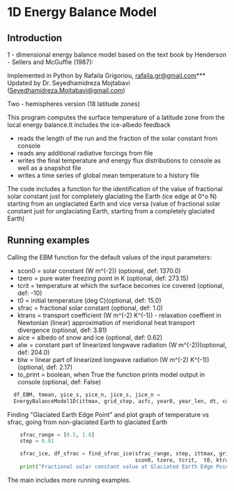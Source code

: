# 1D Energy Balance Model
## Introduction

1 - dimensional energy balance model based on the text book 
by Henderson - Sellers and McGuffie (1987):

Implemented in Python by Rafaila Grigoriou, rafaila.gr@gmail.com***
Updated by Dr. Seyedhamidreza Mojtabavi (Seyedhamidreza.Mojtabavi@gmail.com)

Two - hemispheres version (18 latitude zones)

This program computes the surface temperature of a latitude zone from the local
energy balance.It includes the ice-albedo feedback

- reads the length of the run and the fraction of the solar constant from console
- reads any additional radiative forcings from file
- writes the final temperature and energy flux distributions to console as well as a
snapshot file
- writes a time series of global mean temperature to a history file

The code includes a function for the identification of the value of fractional solar constant just for completely glaciating the Earth (ice edge at 0^o N) starting from an unglaciated Earth and vice versa (value of fractional solar constant just for unglaciating Earth, starting from a completely glaciated Earth)

## Running examples

Calling the EBM function for the default values of the input parameters:

- scon0 = solar constant (W m^(-2)) (optional, def: 1370.0)
- tzero = pure water freezing point in K (optional, def: 273.15)
- tcrit = temperature at which the surface becomes ice covered (optional, def: -10)
- t0 = initial temperature (deg C)(optional, def: 15.0)
- sfrac = fractional solar constant (optional, def: 1.0)
- ktrans = transport coefficient (W m^(-2) K^(-1)) -  relaxation coeffient in Newtonian (linear) approximation of meridional heat transport divergence (optional, def: 3.81)
- aice = albedo of snow and ice (optional, def: 0.62)
- alw = constant part of linearized longwave radiation (W m^(-2))(optional, def: 204.0)
- blw = linear part of linearized longwave radiation (W m^(-2) K^(-1)) (optional, def: 2.17)
- to_print = boolean, when True the function prints model output in console (optional, def: False)


```python 
  df_EBM, tmean, yice_s, yice_n, jice_s, jice_n = 
  EnergyBalanceModel1D(ittmax, grid_step, asfc, year0, year_len, dt, cocean, s, latzone, to_print=True) 
```

Finding "Glaciated Earth Edge Point" and plot graph of temperature vs sfrac, going from non-glaciated Earth to glaciated Earth

```python
    sfrac_range = [0.5, 1.8]
    step = 0.01

    sfrac_ice, df_sfrac = find_sfrac_ice(sfrac_range, step, ittmax, grid_step, asfc, year0, year_len, dt, cocean, s, latzone,
                                         scon0, tzero, tcrit,  t0, ktrans, aice, alw, blw)
    print("Fractional solar constant value at Glaciated Earth Edge Point is:", sfrac_ice)
```

The main includes more running examples.

